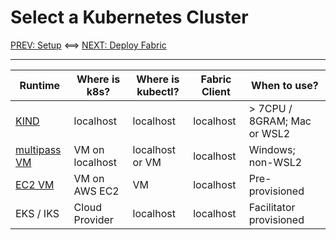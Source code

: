 # Select a Kubernetes Cluster

[PREV: Setup](00-setup.md) <==> [NEXT: Deploy Fabric](20-fabric.md)

---

Runtime                              | Where is k8s?      | Where is kubectl?     | Fabric Client       | When to use?
-------------------------------------|--------------------|-----------------------|---------------------|-----------------------------
[KIND](11-kube-kind.md)              | localhost          | localhost             | localhost           | > 7CPU / 8GRAM; Mac or WSL2
[multipass VM](12-kube-multipass.md) | VM on localhost    | localhost or VM       | localhost           | Windows; non-WSL2 
[EC2 VM](13-kube-ec2-vm.md)          | VM on AWS EC2      | VM                    | localhost           | Pre-provisioned
EKS / IKS                            | Cloud Provider     | localhost             | localhost           | Facilitator provisioned